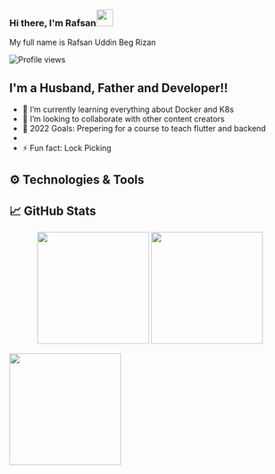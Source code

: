 ### Hi there, I'm Rafsan<img src="https://i.imgur.com/GNz3qCl.gif" width="30px">

My full name is Rafsan Uddin Beg Rizan

![Profile views](https://gpvc.arturio.dev/rafsan)

## I'm a Husband, Father and Developer!!

- 🌱 I’m currently learning everything about Docker and K8s
- 👯 I’m looking to collaborate with other content creators
- 🥅 2022 Goals: Prepering for a course to teach flutter and backend
-
- ⚡ Fun fact: Lock Picking

## ⚙️ Technologies & Tools

## &#x1f4c8; GitHub Stats

<p align="center" >
  <img  height="200" src="https://github-readme-stats.vercel.app/api/top-langs/?username=RizanPSTU&count_private=true&langs_count=5" />

  <img height="200" src="https://github-readme-stats.vercel.app/api?username=RizanPSTU&count_private=true" />
</p>

<!--
### wakatime stats
<img align="center" height="200" src="https://github-readme-stats.vercel.app/api/wakatime?username=shuhanmirza&&bg_color=21223e&title_color=f6c819&text_color=fff&show_icons=true&icon_color=fff"/>
-->

<img align="center" height="200" src="https://github-profile-trophy.vercel.app/?username=RizanPSTU&theme=gruvbox&row=2&margin-w=5&margin-h=5&count_private=true"/>
